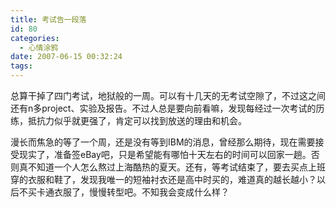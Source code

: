 ```yaml
---
title: 考试告一段落
id: 80
categories:
  - 心情涂鸦
date: 2007-06-15 00:32:24
tags:
---
```


总算干掉了四门考试，地狱般的一周。可以有十几天的无考试空隙了，不过这之间还有n多project、实验及报告。不过人总是要向前看嘛，发现每经过一次考试的历练，抵抗力似乎就更强了，肯定可以找到放送的理由和机会。

漫长而焦急的等了一个周，还是没有等到IBM的消息，曾经那么期待，现在需要接受现实了，准备签eBay吧，只是希望能有哪怕十天左右的时间可以回家一趟。否则真不知道一个人怎么熬过上海酷热的夏天。还有，等考试结束了，要去买点上班穿的衣服和鞋了，发现我唯一的短袖衬衣还是高中时买的，难道真的越长越小？以后不买卡通衣服了，慢慢转型吧。不知我会变成什么样？
